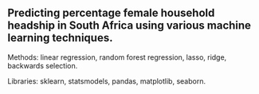 ## Predicting percentage female household headship in South Africa using various machine learning techniques.
Methods: linear regression, random forest regression, lasso, ridge, backwards selection.

Libraries: sklearn, statsmodels, pandas, matplotlib, seaborn.
